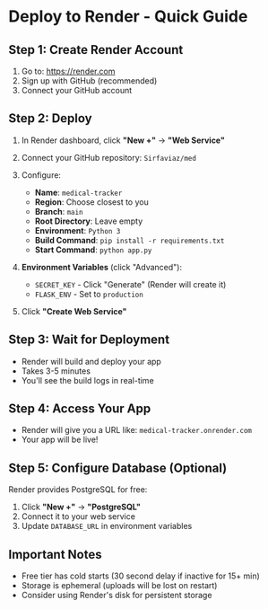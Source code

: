 # Deploy to Render - Quick Guide

## Step 1: Create Render Account
1. Go to: https://render.com
2. Sign up with GitHub (recommended)
3. Connect your GitHub account

## Step 2: Deploy
1. In Render dashboard, click **"New +"** → **"Web Service"**
2. Connect your GitHub repository: `Sirfaviaz/med`
3. Configure:
   - **Name**: `medical-tracker`
   - **Region**: Choose closest to you
   - **Branch**: `main`
   - **Root Directory**: Leave empty
   - **Environment**: `Python 3`
   - **Build Command**: `pip install -r requirements.txt`
   - **Start Command**: `python app.py`
   
4. **Environment Variables** (click "Advanced"):
   - `SECRET_KEY` - Click "Generate" (Render will create it)
   - `FLASK_ENV` - Set to `production`
   
5. Click **"Create Web Service"**

## Step 3: Wait for Deployment
- Render will build and deploy your app
- Takes 3-5 minutes
- You'll see the build logs in real-time

## Step 4: Access Your App
- Render will give you a URL like: `medical-tracker.onrender.com`
- Your app will be live!

## Step 5: Configure Database (Optional)
Render provides PostgreSQL for free:
1. Click **"New +"** → **"PostgreSQL"**
2. Connect it to your web service
3. Update `DATABASE_URL` in environment variables

## Important Notes
- Free tier has cold starts (30 second delay if inactive for 15+ min)
- Storage is ephemeral (uploads will be lost on restart)
- Consider using Render's disk for persistent storage

